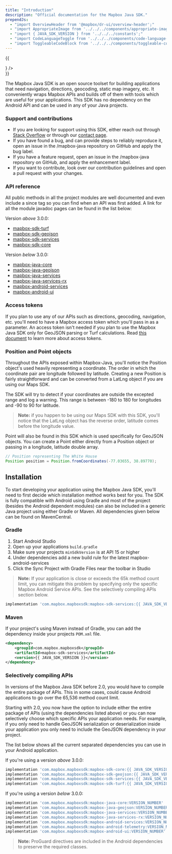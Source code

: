 ```yaml
---
title: "Introduction"
description: "Official documentation for the Mapbox Java SDK."
prependJs:
  - "import OverviewHeader from '@mapbox/dr-ui/overview-header';"
  - "import AppropriateImage from '../../../components/appropriate-image';"
  - "import { JAVA_SDK_VERSION } from '../../../constants';"
  - "import CodeLanguageToggle from '../../../components/code-language-toggle';"
  - "import ToggleableCodeBlock from '../../../components/toggleable-code-block';"
---
```


{{
  <div className="mb24">
    <OverviewHeader 
      features={[
        "Directions",
        "Geocoding",
        "Map Matching",
        "Directions Matrix",
        "Optimization"
      ]}
      title="Java SDK for Android"
      version={JAVA_SDK_VERSION}
      changelogLink="https://github.com/mapbox/mapbox-java/blob/master/CHANGELOG.md"
      ghLink="https://github.com/mapbox/mapbox-java"
      image={<AppropriateImage imageId="overviewServicesSdk" alt="Mobile devices displaying applications using the Mapbox Java SDK for Android." />}
    />
  </div>
}}

The Mapbox Java SDK is an open source toolset for building applications that need navigation, directions, geocoding, static map imagery, etc. It conveniently wraps Mapbox APIs and builds off of them with tools which are useful for your applications. This SDK has no dependency on the Android API and can be used in any of your Java projects.

### Support and contributions

- If you are looking for support using this SDK, either reach out through [Stack Overflow](https://stackoverflow.com/questions/tagged/mapbox+android) or through our [contact page](https://www.mapbox.com/contact/).
- If you have found a bug, and can provide steps to reliably reproduce it, open an issue in the /mapbox-java repository on GitHub and apply the bug label.
- If you have a feature request, open an issue in the /mapbox-java repository on GitHub, and apply the enhancement label.
- If you want to contribute, look over our contribution guidelines and open a pull request with your changes.

### API reference

All public methods in all the project modules are well documented and even include a since tag so you can find when an API was first added. A link for all the module javadoc pages can be found in the list below:

Version _above_ 3.0.0:
- [mapbox-sdk-turf](https://www.mapbox.com/android-docs/api/mapbox-java/libjava-turf/3.0.1/index.html)
- [mapbox-sdk-geojson](https://www.mapbox.com/android-docs/api/mapbox-java/libjava-geojson/3.0.1/index.html) 
- [mapbox-sdk-services](https://www.mapbox.com/android-docs/api/mapbox-java/libjava-services/3.0.1/index.html)
- [mapbox-sdk-core](https://www.mapbox.com/android-docs/api/mapbox-java/libjava-core/3.0.1/index.html)

Version _below_ 3.0.0:
- [mapbox-java-core](https://www.mapbox.com/android-docs/api/mapbox-java/libjava-geojson/2.2.10/index.html)
- [mapbox-java-geojson](https://www.mapbox.com/android-docs/api/mapbox-java/libjava-geojson/2.2.10/index.html)
- [mapbox-java-services](https://www.mapbox.com/android-docs/api/mapbox-java/libjava-services/2.2.10/index.html)
- [mapbox-java-services-rx](https://www.mapbox.com/android-docs/api/mapbox-java/libjava-services-rx/2.2.10/index.html)
- [mapbox-android-services](https://www.mapbox.com/android-docs/api/mapbox-java/libandroid-services/2.2.10/index.html)
- [mapbox-android-ui](https://www.mapbox.com/android-docs/api/mapbox-java/libandroid-ui/2.2.10/index.html)

### Access tokens

If you plan to use any of our APIs such as directions, geocoding, navigation, etc. you'll need to have a Mapbox access token which you'll pass in as a parameter. An access token isn't needed if you plan to use the Mapbox Java SDK only for GeoJSON parsing or Turf calculations. Read [this document](https://www.mapbox.com/help/create-api-access-token/) to learn more about access tokens.

### Position and Point objects

Throughout the APIs exposed within Mapbox-Java, you'll notice the Position object's used heavily representing a coordinate. The order in which the coordinate pair are longitude followed by latitude. Creating a new Position is fairly straightforward and can be converted from a LatLng object if you are using our Maps SDK.

The SDK will try to detect if your coordinates are outside the excepted range and log a warning. This range is between -180 to 180 for longitudes and -90 to 90 for latitude.

> **Note:** if you happen to be using our Maps SDK with this SDK, you'll notice that the LatLng object has the reverse order, latitude comes before the longitude value.

Point will also be found in this SDK which is used specifically for GeoJSON objects. You can create a Point either directly from a Position object or passing in a longitude, latitude double array.

```java
// Position representing The White House
Position position = Position.fromCoordinates(-77.03655, 38.89770);
```

## Installation

To start developing your application using the Mapbox Java SDK, you'll need to first decide which installation method works best for you. The SDK is fully compatible with Android using Gradle and most of the project (besides the Android dependent modules) can also be included in a generic Java project using either Gradle or Maven. All dependencies given below can be found on MavenCentral.

### Gradle

1. Start Android Studio
2. Open up your applications `build.gradle`
3. Make sure your projects `minSdkVersion` is at API 15 or higher
4. Under dependencies add a new build rule for the latest mapbox-android-services
5. Click the Sync Project with Gradle Files near the toolbar in Studio

> **Note:** If your application is close or exceeds the 65k method count limit, you can mitigate this problem by specifying only the specific Mapbox Android Service APIs. See the selectively compiling APIs section below.

```groovy
implementation 'com.mapbox.mapboxsdk:mapbox-sdk-services:{{ JAVA_SDK_VERSION }}'
```

### Maven

If your project's using Maven instead of Gradle, you can add the dependency inside your projects `POM.xml` file.

```xml
<dependency>
    <groupId>com.mapbox.mapboxsdk</groupId>
    <artifactId>mapbox-sdk-services</artifactId>
    <version>{{ JAVA_SDK_VERSION }}</version>
</dependency>
```

### Selectively compiling APIs

In versions of the Mapbox Java SDK before 2.0, you would have to compile the entire package of APIs. This in some cases, could cause Android applications to go over the 65,536 method count limit.

Starting with 2.0, you now have the option to include either the entire package of APIs (using the dependencies listed above) or you can now selectively choose which specific APIs your application needs. For example, if you only need to handle GeoJSON serialization or deserialization inside your application you only need to include the GeoJSON dependency in your project.

The list below shows all the current separated dependencies you can use in your Android application.

If you're using a version _above_ 3.0.0:

```groovy
implementation 'com.mapbox.mapboxsdk:mapbox-sdk-core:{{ JAVA_SDK_VERSION }}'
implementation 'com.mapbox.mapboxsdk:mapbox-sdk-geojson:{{ JAVA_SDK_VERSION }}'
implementation 'com.mapbox.mapboxsdk:mapbox-sdk-services:{{ JAVA_SDK_VERSION }}'
implementation 'com.mapbox.mapboxsdk:mapbox-sdk-turf:{{ JAVA_SDK_VERSION }}'
```

If you're using a version _below_ 3.0.0:

```groovy
implementation 'com.mapbox.mapboxsdk:mapbox-java-core:VERSION_NUMBER'
implementation 'com.mapbox.mapboxsdk:mapbox-java-geojson:VERSION_NUMBER'
implementation 'com.mapbox.mapboxsdk:mapbox-java-services:VERSION_NUMBER'
implementation 'com.mapbox.mapboxsdk:mapbox-java-services-rx:VERSION_NUMBER'
implementation 'com.mapbox.mapboxsdk:mapbox-android-services:VERSION_NUMBER'
implementation 'com.mapbox.mapboxsdk:mapbox-android-telemetry:VERSION_NUMBER'
implementation 'com.mapbox.mapboxsdk:mapbox-android-ui:VERSION_NUMBER'
```

> **Note:** ProGuard directives are included in the Android dependencies to preserve the required classes.
